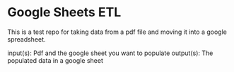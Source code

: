 # Google Sheets ETL

This is a test repo for taking data from a pdf file and moving it into a google spreadsheet.

input(s): Pdf and the google sheet you want to populate
output(s): The populated data in a google sheet
